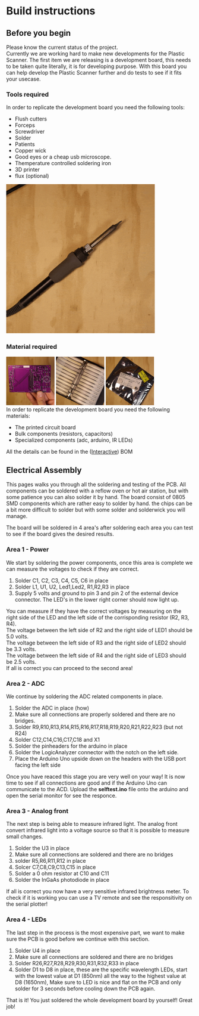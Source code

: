# Build instructions

## Before you begin

Please know the current status of the project.  
Currently we are working hard to make new developments for the Plastic Scanner.
The first item we are releasing is a development board, this needs to be taken quite literally, it is for developing purpose. With this board you can help develop the Plastic Scanner further and do tests to see if it fits your usecase.

### Tools required
<!-- <div style={{textAlign: 'center'}}>
    <img alt="" src="/img/tools/flush_pliers.jpg" width="130px"/>
    <img alt="" src="/img/tools/forceps.jpg" width="130px"/>
    <img alt="" src="/img/tools/screwdriver.jpg" width="130px"/>
    <img alt="" src="/img/tools/solder.jpg" width="130px"/>
    <img alt="" src="/img/tools/copper_wick.jpg" width="130px"/>
    <img alt="" src="/img/tools/solder_iron.jpg" width="130px"/>
    <img alt="" src="/img/tools/usb_microscope.jpg" width="130px"/>
</div> -->
In order to replicate the development board you need the following tools:

* Flush cutters
* Forceps
* Screwdriver
* Solder
* Patients
* Copper wick
* Good eyes or a cheap usb microscope.
* Themperature controlled soldering iron
* 3D printer
* flux (optional)
<div style={{textAlign: 'center'}}>
    <img alt="" src="/img/tools/tools.gif" width="400px"/>
</div>


### Material required

<div style={{textAlign: 'center'}}>
    <img alt="" src="/img/tools/board.jpg" width="130px"/>
    <img alt="" src="/img/tools/bulk_components.jpg" width="130px"/>
    <img alt="" src="/img/tools/special_components.jpg" width="130px"/>
</div>
In order to replicate the development board you need the following materials:

* The printed circuit board
* Bulk components (resistors, capacitors)
* Specialized components (adc, arduino, IR LEDs)


All the details can be found in the ([Interactive](http://htmlpreview.github.io/?https://github.com/Plastic-Scanner/DB2.x-Hardware/blob/main/PCB/PCB%20interactive%20BOM.html)) BOM

## Electrical Assembly

This pages walks you through all the soldering and testing of the PCB.
All components can be soldered with a reflow oven or hot air station, but with some patience you can also solder it by hand.
The board consist of 0805 SMD components which are rather easy to solder by hand. the chips can be a bit more difficult to solder but with some solder and solderwick you will manage.

The board will be soldered in 4 area's after soldering each area you can test to see if the board gives the desired results.

### Area 1 - Power

We start by soldering the power components, once this area is complete we can measure the voltages to check if they are correct.

1. Solder C1, C2, C3, C4, C5, C6 in place
2. Solder L1, U1, U2, Led1,Led2, R1,R2,R3 in place
3. Supply 5 volts and ground to pin 3 and pin 2 of the external device connector. The LED's in the lower right corner should now light up. 

 
You can measure if they have the correct voltages by measuring on the right side of the LED and the left side of the corrisponding resistor (R2, R3, R4).  
The voltage between the left side of R2 and the right side of LED1 should be 5.0 volts.  
The voltage between the left side of R3 and the right side of LED2 should be 3.3 volts.  
The voltage between the left side of R4 and the right side of LED3 should be 2.5 volts.  
If all is correct you can proceed to the second area!

### Area 2 - ADC

We continue by soldering the ADC related components in place.

1. Solder the ADC in place (how)
2. Make sure all connections are properly soldered and there are no bridges.
3. Solder R9,R10,R13,R14,R15,R16,R17,R18,R19,R20,R21,R22,R23 (but not R24)
4. Solder C12,C14,C16,C17,C18 and X1
5. Solder the pinheaders for the arduino in place
6. Solder the LogicAnalyzer connector with the notch on the left side.
7. Place the Arduino Uno upside down on the headers with the USB port facing the left side

Once you have reaced this stage you are very well on your way! It is now time to see if all connections are good and if the Arduino Uno can communicate to the ACD. Upload the **selftest.ino** file onto the arduino and open the serial monitor for see the responce.

### Area 3 - Analog front

The next step is being able to measure infrared light. The analog front convert infrared light into a voltage source so that it is possible to measure small changes.

1. Solder the U3 in place
2. Make sure all connections are soldered and there are no bridges
3. solder R5,R6,R11,R12 in place
4. Solcer C7,C8,C9,C13,C15 in place
5. Solder a 0 ohm resistor at C10 and C11
6. Solder the InGaAs photodiode in place

If all is correct you now have a very sensitive infrared brightness meter. To check if it is working you can use a TV remote and see the responsitivity on the serial plotter!

### Area 4 - LEDs

The last step in the process is the most expensive part, we want to make sure the PCB is good before we continue with this section.

1. Solder U4 in place
2. Make sure all connections are soldered and there are no bridges
3. Solder R26,R27,R28,R29,R30,R31,R32,R33 in place
4. Solder D1 to D8 in place, these are the specific wavelength LEDs, start with the lowest value at D1 (850nm) all the way to the highest value at D8 (1650nm), Make sure to LED is nice and flat on the PCB and only solder for 3 seconds before cooling down the PCB again.

That is it! You just soldered the whole development board by yourself! Great job!
